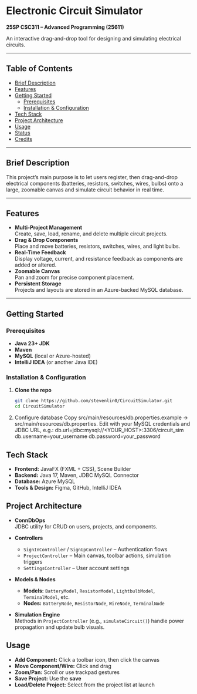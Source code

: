 # Electronic Circuit Simulator

**25SP CSC311 – Advanced Programming (25611)**

An interactive drag-and-drop tool for designing and simulating electrical circuits.

---

## Table of Contents

- [Brief Description](#brief-description)  
- [Features](#features)  
- [Getting Started](#getting-started)  
  - [Prerequisites](#prerequisites)  
  - [Installation & Configuration](#installation--configuration)  
- [Tech Stack](#tech-stack)  
- [Project Architecture](#project-architecture)  
- [Usage](#usage)  
- [Status](#status)  
- [Credits](#credits)  

---

## Brief Description

This project’s main purpose is to let users register, then drag-and-drop electrical components (batteries, resistors, switches, wires, bulbs) onto a large, zoomable canvas and simulate circuit behavior in real time.

---

## Features

- **Multi-Project Management**  
  Create, save, load, rename, and delete multiple circuit projects.  
- **Drag & Drop Components**  
  Place and move batteries, resistors, switches, wires, and light bulbs.  
- **Real-Time Feedback**  
  Display voltage, current, and resistance feedback as components are added or altered.  
- **Zoomable Canvas**  
  Pan and zoom for precise component placement.  
- **Persistent Storage**  
  Projects and layouts are stored in an Azure-backed MySQL database.  

---

## Getting Started

### Prerequisites

- **Java 23+ JDK**  
- **Maven**  
- **MySQL** (local or Azure-hosted)  
- **IntelliJ IDEA** (or another Java IDE)  

### Installation & Configuration

1. **Clone the repo**  
   ```bash
   git clone https://github.com/stevenlin0/CircuitSimulator.git
   cd CircuitSimulator
2. Configure database
  Copy src/main/resources/db.properties.example → src/main/resources/db.properties.
  Edit with your MySQL credentials and JDBC URL, e.g.:
    db.url=jdbc:mysql://<YOUR_HOST>:3306/circuit_sim
    db.username=your_username
    db.password=your_password

## Tech Stack

- **Frontend:** JavaFX (FXML + CSS), Scene Builder  
- **Backend:** Java 17, Maven, JDBC MySQL Connector  
- **Database:** Azure MySQL  
- **Tools & Design:** Figma, GitHub, IntelliJ IDEA  

## Project Architecture

- **ConnDbOps**  
  JDBC utility for CRUD on users, projects, and components.

- **Controllers**  
  - `SignInController` / `SignUpController` – Authentication flows  
  - `ProjectController` – Main canvas, toolbar actions, simulation triggers  
  - `SettingsController` – User account settings  

- **Models & Nodes**  
  - **Models:** `BatteryModel`, `ResistorModel`, `LightbulbModel`, `TerminalModel`, etc.  
  - **Nodes:** `BatteryNode`, `ResistorNode`, `WireNode`, `TerminalNode`  

- **Simulation Engine**  
  Methods in `ProjectController` (e.g., `simulateCircuit()`) handle power propagation and update bulb visuals.

## Usage

- **Add Component:** Click a toolbar icon, then click the canvas  
- **Move Component/Wire:** Click and drag  
- **Zoom/Pan:** Scroll or use trackpad gestures  
- **Save Project:** Use the **save**
- **Load/Delete Project:** Select from the project list at launch
